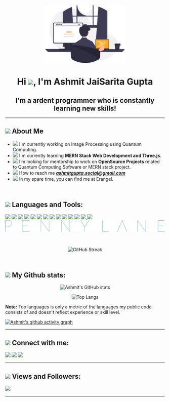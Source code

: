 <p align="center">
    <img src="./assets/coding.svg" alt="Ashmit JaiSarita Gupta" width="50%">
</p>

<div align="center">
<h1> Hi <img src="https://raw.githubusercontent.com/MartinHeinz/MartinHeinz/master/wave.gif" width = "40">, I'm Ashmit JaiSarita Gupta 
<h2>I'm a ardent programmer who is constantly learning new skills!</h2>
</div>
<hr>

## <img src="https://img.icons8.com/ultraviolet/40/000000/winner.png" width="25"/> **About Me**
- <img src="https://img.icons8.com/external-vitaliy-gorbachev-blue-vitaly-gorbachev/60/000000/external-telescope-back-to-school-vitaliy-gorbachev-blue-vitaly-gorbachev.png" width="15"/> I'm currently working on Image Processing using Quantum Computing.
- <img src="https://img.icons8.com/external-vitaliy-gorbachev-blue-vitaly-gorbachev/60/000000/external-plant-gardening-vitaliy-gorbachev-blue-vitaly-gorbachev.png" width="15"/> I'm currently learning **MERN Stack Web Development and Three.js**.
- <img src="https://img.icons8.com/external-vitaliy-gorbachev-blue-vitaly-gorbachev/60/000000/external-handshake-support-vitaliy-gorbachev-blue-vitaly-gorbachev.png" width="15"/> I’m looking for mentorship to work on **OpenSource Projects** related to Quantum Computing Software or MERN stack project.
- <img src="https://img.icons8.com/external-vitaliy-gorbachev-blue-vitaly-gorbachev/60/000000/external-mail-mail-vitaliy-gorbachev-blue-vitaly-gorbachev-9.png" width="15"/> How to reach me ***ashmitgupta.social@gmail.com***
- <img src="https://img.icons8.com/external-sketchy-juicy-fish/60/000000/external-cool-emoji-sketchy-sketchy-juicy-fish.png" width="15"/> In my spare time, you can find me at Erangel.

<br>

## <img src="https://img.icons8.com/external-icongeek26-outline-colour-icongeek26/64/000000/external-rocket-transportation-icongeek26-outline-colour-icongeek26.png" width="25"/> **Languages and Tools:**
<p align="left">
<a href="https://www.java.com/en/"><img src="https://img.icons8.com/nolan/64/java-coffee-cup-logo.png"/></a>
<a href="https://www.python.org/"><img src="https://img.icons8.com/nolan/64/python.png"/></a>
<a href="https://www.cprogramming.com/"><img src="https://img.icons8.com/nolan/64/c.png"/></a>
<a href="https://www.cprogramming.com/"><img src="https://img.icons8.com/nolan/64/c-plus-plus.png"/></a>
<a href="https://code.visualstudio.com/"><img src="https://img.icons8.com/nolan/64/visual-studio.png"/></a>
<a href="https://www.sublimetext.com/"><img src="https://img.icons8.com/nolan/64/sublime-text-new-logo.png"/></a>
<a href="https://git-scm.com/"><img src="https://img.icons8.com/nolan/64/git.png"/></a> 
<a href="https://github.com/"><img src="https://img.icons8.com/nolan/64/github.png"/></a> 
<a href="https://developer.mozilla.org/en-US/docs/Web/HTML"><img src="https://img.icons8.com/color/48/000000/html-5--v1.png" width="64px"/></a>
<a href="https://developer.mozilla.org/en-US/docs/Web/CSS"><img src="https://img.icons8.com/color/48/000000/css3.png" width="64px"/></a>
<a href="https://developer.mozilla.org/en-US/docs/Web/JavaScript"><img src="https://img.icons8.com/color/48/000000/javascript--v1.png" width="64px"/></a>
<a href="https://nodejs.org/en/"><img src="https://img.icons8.com/color/48/000000/nodejs.png"/></a>
<a href="https://alan.app/" target="_blank"> <img src="https://alan.app/brand_assets/icon/grayscale/alan-logo-icon-grayscale.png" width="64px"/> </a>
<a href="https://qiskit.org/"><img src="https://qiskit.org/images/qiskit-logo.png" width="54px"/></a>
<!-- <a href="https://www.xanadu.ai/"><img src="./assets/xanadu-icon.png"></a> -->
<a href="https://pennylane.ai/"><img src="./assets/pennylane_thin.png"></a>
</p>

<br>

<!-- Source: (https://github.com/DenverCoder1/github-readme-streak-stats) -->
<p align="center">
<img src="https://github-readme-streak-stats.herokuapp.com/?user=devilkiller-ag&theme=react" alt="GitHub Streak">
</p>
<br>

## <img src="https://img.icons8.com/external-xnimrodx-lineal-gradient-xnimrodx/50/000000/external-stats-social-media-xnimrodx-lineal-gradient-xnimrodx.png" width="25"/> **My Github stats:**

<!-- Source: (https://github.com/anuraghazra/github-readme-stats) -->
<p align="center">
<img src="https://github-readme-stats.vercel.app/api?username=devilkiller-ag&count_private=true&show_icons=true&theme=github_dark" alt="Ashmit's GitHub stats">
</p>

<!-- Source: (https://github.com/anuraghazra/github-readme-stats) -->

<p align="center">
<img src="https://github-readme-stats.vercel.app/api/top-langs/?username=devilkiller-ag&langs_count=8)" alt="Top Langs">
</p>

<b>Note:</b> Top languages is only a metric of the languages my public code consists of and doesn't reflect experience or skill level.

[![Ashmit's github activity graph](https://activity-graph.herokuapp.com/graph?username=devilkiller-ag&bg_color=AECCF2&color=262626&line=404040&point=65768C&area=true)](https://github.com/ashutosh00710/github-readme-activity-graph)

<hr>

## <img src="https://img.icons8.com/nolan/64/share-2.png" width="25"/> **Connect with me:**
<p align="left">
<a href="https://www.linkedin.com/in/jaisarita/"><img src="https://img.icons8.com/nolan/64/linkedin.png"/></a>
<a href="https://www.instagram.com/_.jaisarita._/"><img src="https://img.icons8.com/nolan/64/instagram-new.png"/></a>
<a href="https://www.facebook.com/Ashmit.JaiSarita.Gupta.pvt">
<img src="https://img.icons8.com/nolan/64/facebook.png"/></a>
</p>

<hr>

## <img src="https://img.icons8.com/nolan/64/visible.png" width="25"/> **Views and Followers:**
![](https://komarev.com/ghpvc/?username=devilkiller-ag&color=blueviolet)

<hr>
